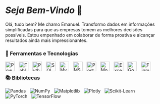 # *Seja Bem-Vindo* 👋

Olá, tudo bem? Me chamo Emanuel. Transformo dados em informações simplificadas para que as empresas tomem as melhores decisões possíveis. Estou empenhado em colaborar de forma proativa e alcançar resultados ainda mais impressionantes.

### 🧰 Ferramentas e Tecnologias

<img align="left" alt="Power BI" width="30px" style="padding-right:10px;" src="https://github.com/user-attachments/assets/a06df1d4-902d-4e49-8927-4abe39f982ad" />
<img align="left" alt="Tableau" width="30px" style="padding-right:10px;" src="https://github.com/user-attachments/assets/06e5deab-5875-45e7-943b-f2532e187419" />
<img align="left" alt="Python" width="30px" style="padding-right:10px;" src="https://github.com/user-attachments/assets/0caef7a8-1579-4002-a5ae-df14f075e5eb" />
<img align="left" alt="SQL" width="30px" style="padding-right:10px;" src="https://github.com/user-attachments/assets/b07035fb-e98a-483f-b7fb-65b130aa438d" />
<img align="left" alt="MySQL" width="30px" style="padding-right:10px;" src="https://github.com/user-attachments/assets/5ec2abe0-797f-45d2-8b3d-17c4e0535aa4" />
<img align="left" alt="MS SQL Server" width="30px" style="padding-right:10px;" src="https://github.com/user-attachments/assets/15a7131c-9dde-4e3a-8340-80d02eb35dae" />
<img align="left" alt="PostgreSQL" width="30px" style="padding-right:10px;" src="https://github.com/user-attachments/assets/5a167432-58a9-46d2-aa75-5a7bb65f9aaa" />
<img align="left" alt="MongoDB" width="30px" style="padding-right:10px;" src="https://github.com/user-attachments/assets/a35f0211-0f09-4d44-8f78-3314fe44f3f5" />
<img align="left" alt="Excel" width="30px" style="padding-right:10px;" src="https://github.com/user-attachments/assets/bd190ea9-1183-4843-bdd6-eb2be5ce10e7" />
<img align="left" alt="Google Sheets" width="30px" style="padding-right:10px;" src="https://github.com/user-attachments/assets/619868de-69cb-4d77-a31d-450fa68ad82b" />
<img align="left" alt="Figma" width="30px" style="padding-right:10px;" src="https://github.com/user-attachments/assets/ae6be15d-7d24-4b0e-b79f-0b7b884b5c25" />

<br />

### 📚 Bibliotecas

<img align="left" alt="Pandas" style="padding-right:10px;" src="https://img.shields.io/badge/pandas-%23150458.svg?style=for-the-badge&logo=pandas&logoColor=white" />
<img align="left" alt="NumPy"  style="padding-right:10px;" src="https://img.shields.io/badge/numpy-%23013243.svg?style=for-the-badge&logo=numpy&logoColor=white" />
<img align="left" alt="Matplotlib" style="padding-right:10px;" src="https://img.shields.io/badge/Matplotlib-%23ffffff.svg?style=for-the-badge&logo=Matplotlib&logoColor=black" />
<img align="left" alt="Plotly" style="padding-right:10px;" src="https://img.shields.io/badge/Plotly-%233F4F75.svg?style=for-the-badge&logo=plotly&logoColor=white" />
<img align="left" alt="Scikit-Learn" style="padding-right:10px;" src="https://img.shields.io/badge/scikit--learn-%23F7931E.svg?style=for-the-badge&logo=scikit-learn&logoColor=white" />
<img align="left" alt="PyTorch" style="padding-right:10px;" src="https://img.shields.io/badge/PyTorch-%23EE4C2C.svg?style=for-the-badge&logo=PyTorch&logoColor=white" />
<img align="left" alt="TensorFlow" style="padding-right:10px;" src="https://img.shields.io/badge/TensorFlow-%23FF6F00.svg?style=for-the-badge&logo=TensorFlow&logoColor=white" />
<br />
